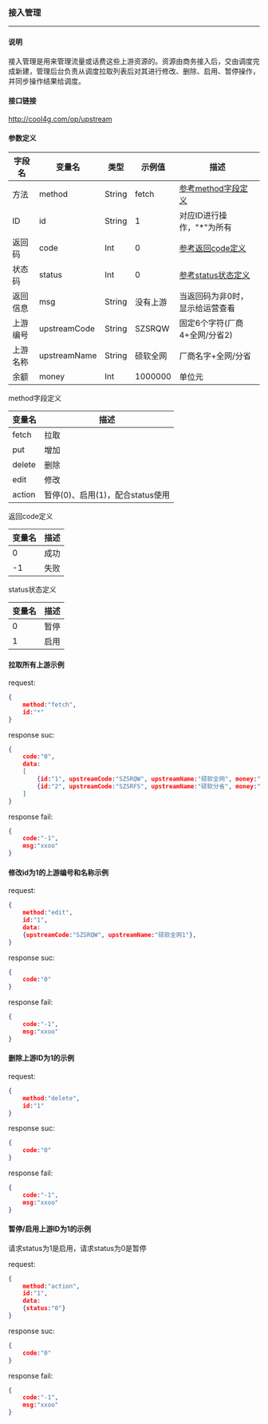 ### 接入管理

***

#### 说明

接入管理是用来管理流量或话费这些上游资源的。资源由商务接入后，交由调度完成新建，管理后台负责从调度拉取列表后对其进行修改、删除、启用、暂停操作，并同步操作结果给调度。

#### 接口链接

http://cool4g.com/op/upstream

#### 参数定义

|  字段名  |  变量名  |  类型  |  示例值  |  描述  |
|---------|----------|-------|----------|-------|
|  方法	  |  method  | String | fetch   | [参考method字段定义](#jumpmethod) |
|  ID     |  id      | String | 1       | 对应ID进行操作，"*"为所有   |
|  返回码  | code    | Int    | 0       | [参考返回code定义](#jumpcode) |
|  状态码  | status  | Int    | 0       | [参考status状态定义](#jumpstatus) |
| 返回信息 | msg     | String | 没有上游 | 当返回码为非0时，显示给运营查看 |
| 上游编号 | upstreamCode | String | SZSRQW | 固定6个字符(厂商4+全网/分省2) |
| 上游名称 | upstreamName | String | 硕软全网 | 厂商名字+全网/分省 |
| 余额    |  money  |  Int  | 1000000 | 单位元 |

<span id="jumpmethod">method字段定义</span>

| 变量名	  | 描述                              |
| ------- | --------------------------------- |
| fetch	  | 拉取                              |
| put	    | 增加                              |
| delete	| 删除                              |
| edit	  | 修改                              |
| action	| 暂停(0)、启用(1)，配合status使用    |

<span id="jumpcode">返回code定义</span>

| 变量名	| 描述       |
| ----- | ---------- |
| 0	    | 成功       |
| -1	  | 失败       |

<span id="jumpstatus">status状态定义</span>

| 变量名	| 描述       |
| ----- | ---------- |
| 0	    | 暂停       |
| 1	    | 启用       |

#### 拉取所有上游示例

request:
```json
{
    method:"fetch",
    id:"*"
}
```
response suc:
```json
{
    code:"0",
    data:
    [
        {id:"1", upstreamCode:"SZSRQW", upstreamName:"硕软全网", money:"10000", status:"1"},
        {id:"2", upstreamCode:"SZSRFS", upstreamName:"硕软分省", money:"10000", status:"1"}
    ]
}
```
response fail:
```json
{
    code:"-1",
    msg:"xxoo"
}
```

#### 修改id为1的上游编号和名称示例

request:
```json
{
    method:"edit",
    id:"1",
    data:
    {upstreamCode:"SZSRQW", upstreamName:"硕软全网1"},
}
```
response suc:
```json
{
    code:"0"
}
```
response fail:
```json
{
    code:"-1",
    msg:"xxoo"
}
```

#### 删除上游ID为1的示例

request:
```json
{
    method:"delete",
    id:"1"
}
```
response suc:
```json
{
    code:"0"
}
```
response fail:
```json
{
    code:"-1",
    msg:"xxoo"
}
```

#### 暂停/启用上游ID为1的示例

请求status为1是启用，请求status为0是暂停

request:
```json
{
    method:"action",
    id:"1",
    data:
    {status:"0"}
}
```
response suc:
```json
{
    code:"0"
}
```
response fail:
```json
{
    code:"-1",
    msg:"xxoo"
}
```
